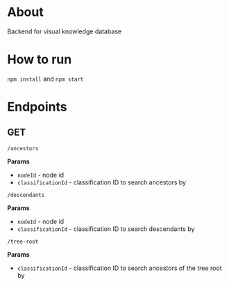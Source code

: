 # About
Backend for visual knowledge database

# How to run
`npm install` and `npm start`

# Endpoints

## GET
`/ancestors`

**Params**
 - `nodeId` - node id
 - `classificationId` - classification ID to search ancestors by

`/descendants`

**Params**
 - `nodeId` - node id
 - `classificationId` - classification ID to search descendants by

`/tree-root`

**Params**
 - `classificationId` - classification ID to search ancestors of the tree root by